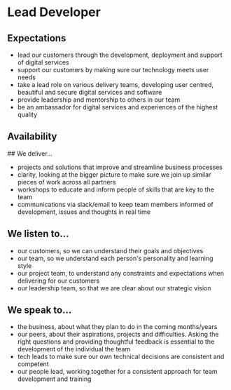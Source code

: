 
# Lead Developer 

## Expectations
* lead our customers through the development, deployment and support of digital services 
* support our customers by making sure our technology meets user needs
* take a lead role on various delivery teams, developing user centred, beautiful and secure digital services and software 
* provide leadership and mentorship to others in our team
* be an ambassador for digital services and experiences of the highest quality 

## Availability
<object data="roles/lead-pie.svg" type="image/svg+xml" width="650" height="230"></object>

## We deliver...
* projects and solutions that improve and streamline business processes
* clarity, looking at the bigger picture to make sure we join up similar pieces of work across all partners
* workshops to educate and inform people of skills that are key to the team
* communications via slack/email to keep team members informed of development, issues and thoughts in real time

## We listen to...
* our customers, so we can understand their goals and objectives
* our team, so we understand each person's personality and learning style
* our project team, to understand any constraints and expectations when delivering for our customers
* our leadership team, so that we are clear about our strategic vision

## We speak to...
* the business, about what they plan to do in the coming months/years
* our peers, about their aspirations, projects and difficulties. Asking the right questions and providing thoughtful feedback is essential to the development of the individual the team
* tech leads to make sure our own technical decisions are consistent and competent
* our people lead, working together for a consistent approach for team development and training
